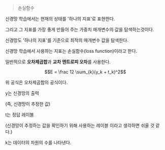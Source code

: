 > 손실함수

신경망 학습에서는 현재의 상태를 '하나의 지표'로 표현한다.

그리고 그 지표를 가장 좋게 만들어 주는 가중치 매개변수의 값을 탐색하는것이다.

신경망도 '하나의 지표'를 기준으로 최적의 매개변수 값을 탐색한다.

신경망 학습에서  사용하는 지표는 손실함수(loss function)이라고 한다.

일반적으로 **오차제곱합**과 **교차 엔트로피 오차**를 사용한다.

$$E = \frac 12 \sum_{k}(y_k + t_k)^2$$

 위 공식은 오차제곱합의 공식이다.

y는 신경망의 출력

(즉, 신경망이 추정한 값)

 t는 정답 레이블

(신경망이 추정하는 값을 확인하기 위해 사용하는 레이블 이라고 생각하면 쉬울 것 같다.)

k는 데이터의 차원의 수를 나타낸다.
